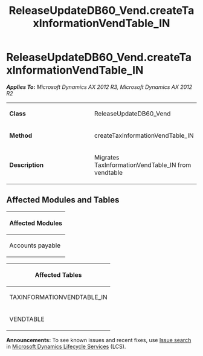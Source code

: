 ﻿---
title: ReleaseUpdateDB60_Vend.createTaxInformationVendTable_IN
TOCTitle: ReleaseUpdateDB60_Vend.createTaxInformationVendTable_IN
ms:assetid: 45eb845f-a3d2-0025-f0ed-41ec6ece56b9
ms:mtpsurl: https://msdn.microsoft.com/en-us/library/JJ718944(v=AX.60)
ms:contentKeyID: 49707977
ms.date: 05/18/2015
mtps_version: v=AX.60
---

# ReleaseUpdateDB60\_Vend.createTaxInformationVendTable\_IN 


_**Applies To:** Microsoft Dynamics AX 2012 R3, Microsoft Dynamics AX 2012 R2_

<table>
<colgroup>
<col style="width: 50%" />
<col style="width: 50%" />
</colgroup>
<tbody>
<tr class="odd">
<td><p><strong>Class</strong></p></td>
<td><p>ReleaseUpdateDB60_Vend</p></td>
</tr>
<tr class="even">
<td><p><strong>Method</strong></p></td>
<td><p>createTaxInformationVendTable_IN</p></td>
</tr>
<tr class="odd">
<td><p><strong>Description</strong></p></td>
<td><p>Migrates TaxInformationVendTable_IN from vendtable</p></td>
</tr>
</tbody>
</table>


## Affected Modules and Tables

<table>
<colgroup>
<col style="width: 100%" />
</colgroup>
<thead>
<tr class="header">
<th><p>Affected Modules</p></th>
</tr>
</thead>
<tbody>
<tr class="odd">
<td><p>Accounts payable</p></td>
</tr>
</tbody>
</table>


<table>
<colgroup>
<col style="width: 100%" />
</colgroup>
<thead>
<tr class="header">
<th><p>Affected Tables</p></th>
</tr>
</thead>
<tbody>
<tr class="odd">
<td><p>TAXINFORMATIONVENDTABLE_IN</p></td>
</tr>
<tr class="even">
<td><p>VENDTABLE</p></td>
</tr>
</tbody>
</table>

  
**Announcements:** To see known issues and recent fixes, use [Issue search](http://go.microsoft.com/fwlink/?linkid=389258) in [Microsoft Dynamics Lifecycle Services](http://go.microsoft.com/fwlink/?linkid=306505) (LCS).

